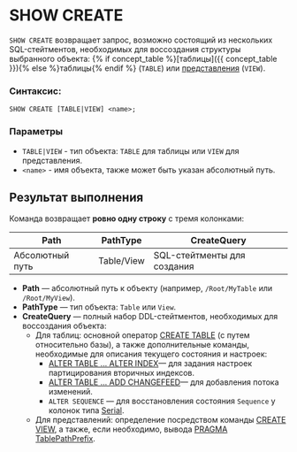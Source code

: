 # SHOW CREATE

`SHOW CREATE` возвращает запрос, возможно состоящий из нескольких SQL-стейтментов, необходимых для воссоздания структуры выбранного объекта: {% if concept_table %}[таблицы]({{ concept_table }}){% else %}таблицы{% endif %} (`TABLE`) или [представления](../../../concepts/datamodel/view.md) (`VIEW`).

### Синтаксис:

```yql
SHOW CREATE [TABLE|VIEW] <name>;
```

### Параметры

* `TABLE|VIEW` - тип объекта: `TABLE` для таблицы или `VIEW` для представления.
* `<name>` - имя объекта, также может быть указан абсолютный путь.

## Результат выполнения

Команда возвращает **ровно одну строку** с тремя колонками:

| Path            | PathType | CreateQuery                 |
|-----------------|-----------|-----------------------------|
| Абсолютный путь | Table/View| SQL-стейтменты для создания |

- **Path** — абсолютный путь к объекту (например, `/Root/MyTable` или `/Root/MyView`).
- **PathType** — тип объекта: `Table` или `View`.
- **CreateQuery** — полный набор DDL-стейтментов, необходимых для воссоздания объекта:
    - Для таблиц: основной оператор [CREATE TABLE](create_table/index.md) (с путем относительно базы), а также дополнительные команды, необходимые для описания текущего состояния и настроек:
        - [ALTER TABLE ... ALTER INDEX](alter_table/indexes#изменение-параметров-индекса-alter-index)— для задания настроек партицирования вторичных индексов.
        - [ALTER TABLE ... ADD CHANGEFEED](alter_table/changefeed.md)— для добавления потока изменений.
        - `ALTER SEQUENCE` — для восстановления состояния `Sequence` у колонок типа [Serial](../../../yql/reference/types/serial.md).
    - Для представлений: определение посредством команды [CREATE VIEW](create-view.md), а также, если необходимо, вывода [PRAGMA TablePathPrefix](pragma#tablepathprefix-table-path-prefix).

